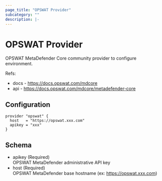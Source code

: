 ```yaml
---
page_title: "OPSWAT Provider"  
subcategory: ""  
description: |-
---
```


# OPSWAT Provider
OPSWAT MetaDefender Core community provider to configure environment.  

Refs:
- docs - https://docs.opswat.com/mdcore
- api - https://docs.opswat.com/mdcore/metadefender-core

## Configuration
```hcl
provider "opswat" {
  host   = "https://opswat.xxx.com"
  apikey = "xxx"
}
```

## Schema
- apikey (Required)  
  OPSWAT MetaDefender administrative API key
- host (Required)  
  OPSWAT MetaDefender base hostname (ex: https://opswat.xxx.com)
